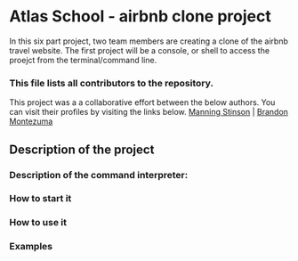 # Atlas School - airbnb clone project
In this six part project, two team members are creating a clone of the airbnb travel website. The first project will be a console, or shell to access the proejct from the terminal/command line. 

### This file lists all contributors to the repository.
This project was a a collaborative effort between the below authors. You can visit their profiles by visiting the links below.
[Manning Stinson](https://github.com/manningstinson) | 
[Brandon Montezuma](https://github.com/bmontezuma)

## Description of the project
### Description of the command interpreter:
### How to start it
### How to use it
### Examples
